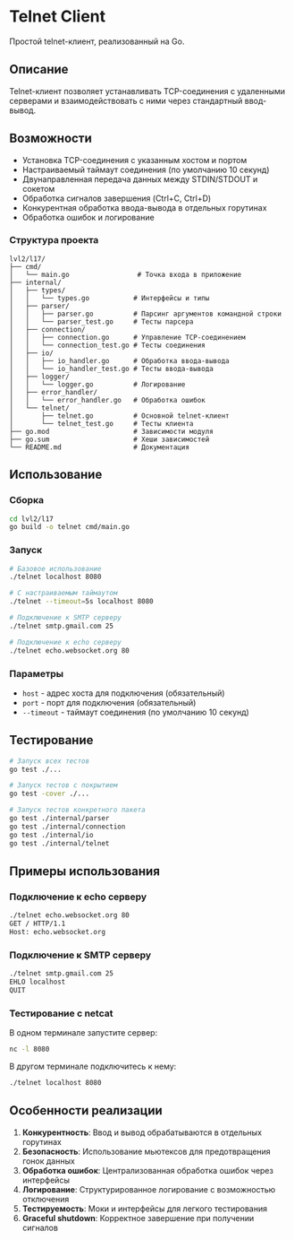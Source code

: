 # Telnet Client

Простой telnet-клиент, реализованный на Go.

## Описание

Telnet-клиент позволяет устанавливать TCP-соединения с удаленными серверами и взаимодействовать с ними через стандартный ввод-вывод.

## Возможности

- Установка TCP-соединения с указанным хостом и портом
- Настраиваемый таймаут соединения (по умолчанию 10 секунд)
- Двунаправленная передача данных между STDIN/STDOUT и сокетом
- Обработка сигналов завершения (Ctrl+C, Ctrl+D)
- Конкурентная обработка ввода-вывода в отдельных горутинах
- Обработка ошибок и логирование

### Структура проекта

```
lvl2/l17/
├── cmd/
│   └── main.go                 # Точка входа в приложение
├── internal/
│   ├── types/
│   │   └── types.go           # Интерфейсы и типы
│   ├── parser/
│   │   ├── parser.go          # Парсинг аргументов командной строки
│   │   └── parser_test.go     # Тесты парсера
│   ├── connection/
│   │   ├── connection.go      # Управление TCP-соединением
│   │   └── connection_test.go # Тесты соединения
│   ├── io/
│   │   ├── io_handler.go      # Обработка ввода-вывода
│   │   └── io_handler_test.go # Тесты ввода-вывода
│   ├── logger/
│   │   └── logger.go          # Логирование
│   ├── error_handler/
│   │   └── error_handler.go   # Обработка ошибок
│   └── telnet/
│       ├── telnet.go          # Основной telnet-клиент
│       └── telnet_test.go     # Тесты клиента
├── go.mod                     # Зависимости модуля
├── go.sum                     # Хеши зависимостей
└── README.md                  # Документация
```

## Использование

### Сборка

```bash
cd lvl2/l17
go build -o telnet cmd/main.go
```

### Запуск

```bash
# Базовое использование
./telnet localhost 8080

# С настраиваемым таймаутом
./telnet --timeout=5s localhost 8080

# Подключение к SMTP серверу
./telnet smtp.gmail.com 25

# Подключение к echo серверу
./telnet echo.websocket.org 80
```

### Параметры

- `host` - адрес хоста для подключения (обязательный)
- `port` - порт для подключения (обязательный)
- `--timeout` - таймаут соединения (по умолчанию 10 секунд)

## Тестирование

```bash
# Запуск всех тестов
go test ./...

# Запуск тестов с покрытием
go test -cover ./...

# Запуск тестов конкретного пакета
go test ./internal/parser
go test ./internal/connection
go test ./internal/io
go test ./internal/telnet
```

## Примеры использования

### Подключение к echo серверу

```bash
./telnet echo.websocket.org 80
GET / HTTP/1.1
Host: echo.websocket.org

```

### Подключение к SMTP серверу

```bash
./telnet smtp.gmail.com 25
EHLO localhost
QUIT
```

### Тестирование с netcat

В одном терминале запустите сервер:
```bash
nc -l 8080
```

В другом терминале подключитесь к нему:
```bash
./telnet localhost 8080
```

## Особенности реализации

1. **Конкурентность**: Ввод и вывод обрабатываются в отдельных горутинах
2. **Безопасность**: Использование мьютексов для предотвращения гонок данных
3. **Обработка ошибок**: Централизованная обработка ошибок через интерфейсы
4. **Логирование**: Структурированное логирование с возможностью отключения
5. **Тестируемость**: Моки и интерфейсы для легкого тестирования
6. **Graceful shutdown**: Корректное завершение при получении сигналов
